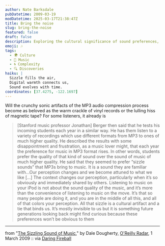 ```yaml
---
author: Nate Barksdale
pubDatetime: 2009-03-19
modDatetime: 2025-03-17T21:38:47Z
title: Bring the noise
slug: bring-the-noise
featured: false
draft: false
description: Exploring the cultural significance of sound preferences, Stanford music professor Jonathan Berger discusses how MP3s resonate with modern listeners, revealing a fascinating shift in musical appreciation.
emoji: 🎶
tags:
  - 🌍 Culture
  - 🎵 Music
  - 🌀 Complexity
  - 🔍 Discoveries
haiku: |
  Sizzle fills the air,  
  Digital warmth connects us,  
  Sound evolves with time.
coordinates: [37.4275, -122.1697]
---
```


Will the crunchy sonic artifacts of the MP3 audio compression process become as beloved as the warm crackle of vinyl records or the lulling hiss of magnetic tape? For some listeners, it already is

> [Stanford music professor Jonathan] Berger then said that he tests his incoming students each year in a similar way. He has them listen to a variety of recordings which use different formats from MP3 to ones of much higher quality. He described the results with some disappointment and frustration, as a music lover might, that each year the preference for music in MP3 format rises. In other words, students prefer the quality of that kind of sound over the sound of music of much higher quality. He said that they seemed to prefer “sizzle sounds” that MP3s bring to music. It is a sound they are familiar with…Our perception changes and we become attuned to what we like [...] The context changes our perception, particularly when it’s so obviously and immediately shared by others. Listening to music on your iPod is not about the sound quality of the music, and it’s more than the convenience of listening to music on the move. It’s that so many people are doing it, and you are in the middle of all this, and all of that colors your perception. All that sizzle is a cultural artifact and a tie that binds us. It’s mostly invisible to us but it is something future generations looking back might find curious because these preferences won’t be obvious to them

---

from "[The Sizzling Sound of Music](http://radar.oreilly.com/2009/03/the-sizzling-sound-of-music.html)," by Dale Dougherty, [O'Reilly Radar](http://radar.oreilly.com/2009/03/the-sizzling-sound-of-music.html), 1 March 2009 :: via [Daring Fireball](http://daringfireball.net/linked/2009/03/09/sizzle)
